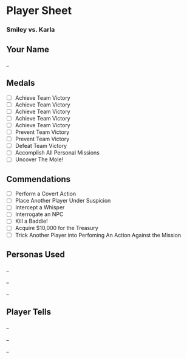 # Player Sheet
### Smiley vs. Karla

## Your Name

_

## Medals

- [ ] Achieve Team Victory
- [ ] Achieve Team Victory
- [ ] Achieve Team Victory
- [ ] Achieve Team Victory
- [ ] Achieve Team Victory
- [ ] Prevent Team Victory
- [ ] Prevent Team Victory
- [ ] Defeat Team Victory
- [ ] Accomplish All Personal Missions
- [ ] Uncover The Mole!

## Commendations

- [ ] Perform a Covert Action
- [ ] Place Another Player Under Suspicion
- [ ] Intercept a Whisper
- [ ] Interrogate an NPC
- [ ] Kill a Baddie!
- [ ] Acquire $10,000 for the Treasury
- [ ] Trick Another Player into Perfoming An Action Against the Mission

## Personas Used

_

_

_

## Player Tells

_

_

_


